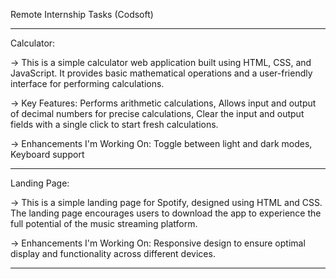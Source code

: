 Remote Internship Tasks (Codsoft)

------------------------------------------------------------------------------------------------------------------------------------------------------------------------------------------

Calculator:

-> This is a simple calculator web application built using HTML, CSS, and JavaScript. It provides basic mathematical operations and a user-friendly interface for performing calculations.

-> Key Features: Performs arithmetic calculations, Allows input and output of decimal numbers for precise calculations, Clear the input and output fields with a single click to start fresh calculations.

-> Enhancements I'm Working On: Toggle between light and dark modes, Keyboard support

------------------------------------------------------------------------------------------------------------------------------------------------------------------------------------------

Landing Page:

-> This is a simple landing page for Spotify, designed using HTML and CSS. The landing page encourages users to download the app to experience the full potential of the music streaming platform.

-> Enhancements I'm Working On: Responsive design to ensure optimal display and functionality across different devices.

------------------------------------------------------------------------------------------------------------------------------------------------------------------------------------------

